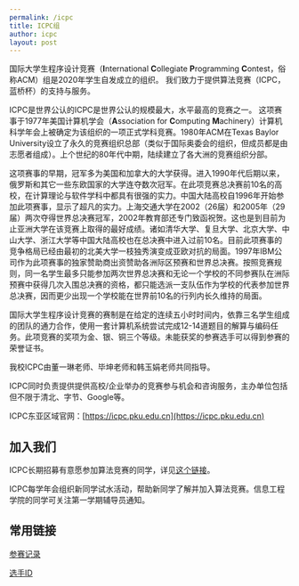 ```yaml
---
permalink: /icpc
title: ICPC组
author: icpc
layout: post
---
```


国际大学生程序设计竞赛（**I**nternational **C**ollegiate **P**rogramming **C**ontest，俗称ACM）组是2020年学生自发成立的组织。 我们致力于提供算法竞赛（ICPC，蓝桥杯）的支持与服务。

<!-- more -->

ICPC是世界公认的ICPC是世界公认的规模最大，水平最高的竞赛之一。 这项赛事于1977年美国计算机学会（**A**ssociation for **C**omputing **M**achinery）计算机科学年会上被确定为该组织的一项正式学科竞赛。1980年ACM在Texas Baylor University设立了永久的竞赛组织总部（类似于国际奥委会的组织，但成员都是由志愿者组成）。上个世纪的80年代中期，陆续建立了各大洲的竞赛组织分部。

这项赛事的早期，冠军多为美国和加拿大的大学获得。进入1990年代后期以来，俄罗斯和其它一些东欧国家的大学连夺数次冠军。在此项竞赛总决赛前10名的高校，在计算理论与软件学科中都具有很强的实力。中国大陆高校自1996年开始参加此项赛事，显示了超凡的实力。上海交通大学在2002（26届）和2005年（29届）两次夺得世界总决赛冠军，2002年教育部还专门致函祝贺。这也是到目前为止亚洲大学在该竞赛上取得的最好成绩。诸如清华大学、复旦大学、北京大学、中山大学、浙江大学等中国大陆高校也在总决赛中进入过前10名。目前此项赛事的竞争格局已经由最初的北美大学一枝独秀演变成亚欧对抗的局面。1997年IBM公司作为此项赛事的独家赞助商出资赞助各洲际区预赛和世界总决赛。按照竞赛规则，同一名学生最多只能参加两次世界总决赛和无论一个学校的不同参赛队在洲际预赛中获得几次入围总决赛的资格，都只能选派一支队伍作为学校的代表参加世界总决赛，因而更少出现一个学校能在世界前10名的行列内长久维持的局面。

国际大学生程序设计竞赛的赛制是在给定的连续五小时时间内，依靠三名学生组成的团队的通力合作，使用一套计算机系统尝试完成12-14道题目的解算与编码任务。此项竞赛的奖项为金、银、铜三个等级。未能获奖的参赛选手可以得到参赛的荣誉证书。

我校ICPC由董一琳老师、毕坤老师和韩玉娟老师共同指导。

ICPC同时负责提供提供高校/企业举办的竞赛参与机会和咨询服务，主办单位包括但不限于清北、字节、Google等。

ICPC东亚区域官网：[https://icpc.pku.edu.cn](https://icpc.pku.edu.cn)

## 加入我们

ICPC长期招募有意愿参加算法竞赛的同学，详见[这个链接](/recruit)。

ICPC每学年会组织新同学试水活动，帮助新同学了解并加入算法竞赛。信息工程学院的同学可关注第一学期辅导员通知。

## 常用链接

[参赛记录](/contest_record)

[选手ID](/icpcid)
